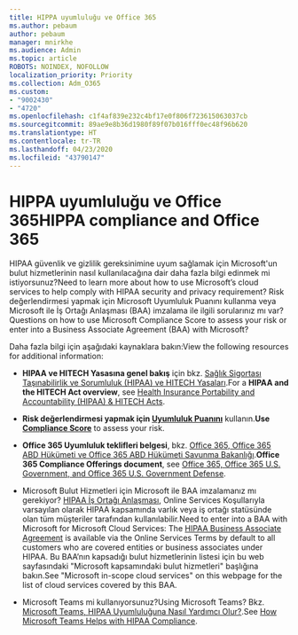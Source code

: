 ```yaml
---
title: HIPPA uyumluluğu ve Office 365
ms.author: pebaum
author: pebaum
manager: mnirkhe
ms.audience: Admin
ms.topic: article
ROBOTS: NOINDEX, NOFOLLOW
localization_priority: Priority
ms.collection: Adm_O365
ms.custom:
- "9002430"
- "4720"
ms.openlocfilehash: c1f4af839e232c4bf17e0f806f723615063037cb
ms.sourcegitcommit: 89ae9e8b36d1980f89f07b016fff0ec48f96b620
ms.translationtype: HT
ms.contentlocale: tr-TR
ms.lasthandoff: 04/23/2020
ms.locfileid: "43790147"
---
```

# <a name="hippa-compliance-and-office-365"></a><span data-ttu-id="444dc-102">HIPPA uyumluluğu ve Office 365</span><span class="sxs-lookup"><span data-stu-id="444dc-102">HIPPA compliance and Office 365</span></span>

<span data-ttu-id="444dc-103">HIPAA güvenlik ve gizlilik gereksinimine uyum sağlamak için Microsoft'un bulut hizmetlerinin nasıl kullanılacağına dair daha fazla bilgi edinmek mi istiyorsunuz?</span><span class="sxs-lookup"><span data-stu-id="444dc-103">Need to learn more about how to use Microsoft’s cloud services to help comply with HIPAA security and privacy requirement?</span></span>  <span data-ttu-id="444dc-104">Risk değerlendirmesi yapmak için Microsoft Uyumluluk Puanını kullanma veya Microsoft ile İş Ortağı Anlaşması (BAA) imzalama ile ilgili sorularınız mı var?</span><span class="sxs-lookup"><span data-stu-id="444dc-104">Questions on how to use Microsoft Compliance Score to assess your risk or enter into a Business Associate Agreement (BAA) with Microsoft?</span></span>  

<span data-ttu-id="444dc-105">Daha fazla bilgi için aşağıdaki kaynaklara bakın:</span><span class="sxs-lookup"><span data-stu-id="444dc-105">View the following resources for additional information:</span></span>

- <span data-ttu-id="444dc-106">**HIPAA ve HITECH Yasasına genel bakış** için bkz. [Sağlık Sigortası Taşınabilirlik ve Sorumluluk (HIPAA) ve HITECH Yasaları](https://docs.microsoft.com/microsoft-365/compliance/offering-hipaa-hitech?view=o365-worldwide).</span><span class="sxs-lookup"><span data-stu-id="444dc-106">For a **HIPAA and the HITECH Act overview**, see [Health Insurance Portability and Accountability (HIPAA) & HITECH Acts](https://docs.microsoft.com/microsoft-365/compliance/offering-hipaa-hitech?view=o365-worldwide).</span></span>

- <span data-ttu-id="444dc-107">**Risk değerlendirmesi yapmak için [Uyumluluk Puanını](https://docs.microsoft.com/microsoft-365/compliance/offering-hipaa-hitech?view=o365-worldwide#use-microsoft-compliance-score-to-assess-your-risk)** kullanın.</span><span class="sxs-lookup"><span data-stu-id="444dc-107">**Use [Compliance Score](https://docs.microsoft.com/microsoft-365/compliance/offering-hipaa-hitech?view=o365-worldwide#use-microsoft-compliance-score-to-assess-your-risk)** to assess your risk.</span></span>

- <span data-ttu-id="444dc-108">**Office 365 Uyumluluk teklifleri belgesi**, bkz. [Office 365, Office 365 ABD Hükümeti ve Office 365 ABD Hükümeti Savunma Bakanlığı](https://go.microsoft.com/fwlink/p/?LinkID=2077751).</span><span class="sxs-lookup"><span data-stu-id="444dc-108">**Office 365 Compliance Offerings document**, see [Office 365, Office 365 U.S. Government, and Office 365 U.S. Government Defense](https://go.microsoft.com/fwlink/p/?LinkID=2077751).</span></span>

- <span data-ttu-id="444dc-109">Microsoft Bulut Hizmetleri için Microsoft ile BAA imzalamanız mı gerekiyor? [HIPAA İş Ortağı Anlaşması](https://aka.ms/BAA), Online Services Koşullarıyla varsayılan olarak HIPAA kapsamında varlık veya iş ortağı statüsünde olan tüm müşteriler tarafından kullanılabilir.</span><span class="sxs-lookup"><span data-stu-id="444dc-109">Need to enter into a BAA with Microsoft for Microsoft Cloud Services: The [HIPAA Business Associate Agreement](https://aka.ms/BAA) is available via the Online Services Terms by default to all customers who are covered entities or business associates under HIPAA.</span></span> <span data-ttu-id="444dc-110">Bu BAA’nın kapsadığı bulut hizmetlerinin listesi için bu web sayfasındaki "Microsoft kapsamındaki bulut hizmetleri" başlığına bakın.</span><span class="sxs-lookup"><span data-stu-id="444dc-110">See "Microsoft in-scope cloud services" on this webpage for the list of cloud services covered by this BAA.</span></span>

- <span data-ttu-id="444dc-111">Microsoft Teams mi kullanıyorsunuz?</span><span class="sxs-lookup"><span data-stu-id="444dc-111">Using Microsoft Teams?</span></span> <span data-ttu-id="444dc-112">Bkz. [Microsoft Teams, HIPAA Uyumluluğuna Nasıl Yardımcı Olur?](https://www.microsoft.com/microsoft-365/blog/2019/04/30/white-paper-microsoft-teams-healthcare-providers-hipaa-compliance/).</span><span class="sxs-lookup"><span data-stu-id="444dc-112">See [How Microsoft Teams Helps with HIPAA Compliance](https://www.microsoft.com/microsoft-365/blog/2019/04/30/white-paper-microsoft-teams-healthcare-providers-hipaa-compliance/).</span></span>

